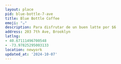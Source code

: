 ```yaml
---
layout: place
pid: blue-bottle-7-ave
title: Blue Bottle Coffee
emoji: "☕️"
description: Para disfrutar de un buen latte por $6
address: 203 7th Ave, Brooklyn
latlng:
- 40.67111496700548
- -73.97825295003133
location: newyork
updated_at: '2024-10-07'
---
```

